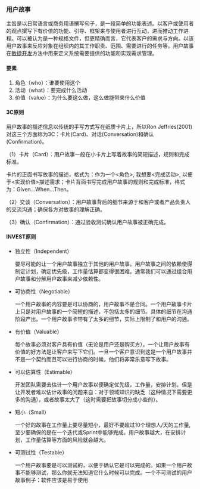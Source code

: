 ### 用户故事

主旨是以日常语言或商务用语撰写句子，是一段简单的功能表述。以客户或使用者的观点撰写下有价值的功能、引导、框架来与使用者进行互动，进而推动工作进程。可以被认为是一种规格文件，但更精确而言，它代表客户的需求与方向。以该用户故事来反应对象在组织内的其工作职责、范围、需要进行的任务等。用户故事在[敏捷开发](https://zh.wikipedia.org/wiki/敏捷开发)方法中用来定义系统需要提供的功能和实现需求管理。

#### 要素

1. 角色（who）：谁要使用这个
2. 活动（what）：要完成什么活动
3. 价值（value）：为什么要这么做，这么做能带来什么价值

#### 3C原则

用户故事的描述信息以传统的手写方式写在纸质卡片上，所以Ron Jeffries(2001)对这三个方面称为3C：卡片(Card)、对话(Conversation)和确认(Confirmation)。

（1）卡片（Card）：用户故事一般在小卡片上写着故事的简短描述，规则和完成标准。

卡片的正面书写故事的描述，格式为：作为一个<角色>, 我想要<完成活动>, 以便于<实现价值>描述需求；卡片背面书写完成用户故事的规则和完成标准，格式为：Given…When…Then。

（2）交谈（Conversation）：用户故事背后的细节来源于和客户或者产品负责人的交流沟通；确保各方对故事的理解正确。

（3）确认（Confirmation）：通过验收测试确认用户故事被正确完成。

#### INVEST原则

- 独立性（Independent）

    要尽可能的让一个用户故事独立于其他的用户故事。用户故事之间的依赖使得制定计划，确定优先级，工作量估算都变得很困难。通常我们可以通过组合用户故事和分解用户故事来减少依赖性。

- 可协商性（Negotiable）

    一个用户故事的内容要是可以协商的，用户故事不是合同。一个用户故事卡片上只是对用户故事的一个简短的描述，不包括太多的细节。具体的细节在沟通阶段产出。一个用户故事卡带有了太多的细节，实际上限制了和用户的沟通。

- 有价值（Valuable）

    每个故事必须对客户具有价值（无论是用户还是购买方）。一个让用户故事有价值的好方法是让客户来写下它们。一旦一个客户意识到这是一个用户故事并不是一个契约而且可以进行协商的时候，他们将非常乐意写下故事。

- 可以估算性（Estimable）

    开发团队需要去估计一个用户故事以便确定优先级，工作量，安排计划。但是让开发者难以估计故事的问题来自：对于领域知识的缺乏（这种情况下需要更多的沟通），或者故事太大了（这时需要把故事切分成小些的）。

- 短小（Small）

    一个好的故事在工作量上要尽量短小，最好不要超过10个理想人/天的工作量,至少要确保的是在一个迭代或Sprint中能够完成。用户故事越大，在安排计划，工作量估算等方面的风险就会越大。

- 可测试性（Testable）

    一个用户故事要是可以测试的，以便于确认它是可以完成的。如果一个用户故事不能够测试，那么你就无法知道它什么时候可以完成。一个不可测试的用户故事例子：软件应该是易于使用